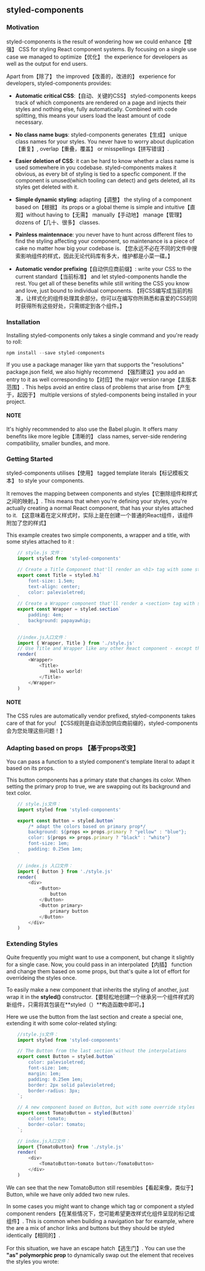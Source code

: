 ## styled-components

### Motivation
styled-components is the result of wondering how we could enhance【增强】 CSS for styling React component systems.
By focusing on a single use case we managed to optimize【优化】 the experience for developers as well as the output for end users.

Apart from【除了】 the improved【改善的，改进的】 experience for developers, styled-components provides:

* **Automatic critical CSS**:【自动、关键的CSS】 styled-components keeps track of which components are rendered on a page and injects their styles and nothing else, fully automatically. Combined with code splitting, this means your users load the least amount of code necessary.

* **No class name bugs**: styled-components generates【生成】 unique class names for your styles. You never have to worry about duplication【重复】, overlap【重叠，覆盖】 or misspellings【拼写错误】.

* **Easier deletion of CSS**: it can be hard to know whether a class name is used somewhere in you codebase. styled-components makes it obvious, as every bit of styling is tied to a specfic component. If the component is unused(which tooling can detect) and gets deleted, all its styles get deleted with it.

* **Simple dynamic styling**: adapting【调整】 the styling of a component based on【根据】 its props or a global theme is simple and intuitive【直观】without having to【无需】 manually【手动地】 manage【管理】 dozens of【几十、很多】 classes.

* **Painless maintennace**: you never have to hunt across different files to find the styling affecting your component, so maintenance is a piece of cake no matter how big your codebase is.
【您永远不必在不同的文件中搜索影响组件的样式，因此无论代码库有多大，维护都是小菜一碟。】

* **Automatic vendor prefixing**【自动供应商前缀】: write your CSS to the current standard【当前标准】 and let styled-components handle the rest. You get all of these benefits while still writing the CSS you know and love, just bound to individual components.
【将CSS编写成当前的标准，让样式化的组件处理其余部分。你可以在编写你所熟悉和喜爱的CSS的同时获得所有这些好处，只需绑定到各个组件。】

### Installation
Installing styled-components only takes a single command and you're ready to roll:

``` js
npm install --save styled-components
```
If you use a package manager like yarn that supports the "resolutions" package.json field, we also highly recommend 【强烈建议】you add an entry to it as well corresponding to【对应】the major version range【主版本范围】. This helps avoid an entire class of problems that arise from【产生于，起因于】 multiple versions of styled-components being installed in your project.

#### NOTE
It's highly recommended to also use the Babel plugin. It offers many benefits like more legible【清晰的】 class names, server-side rendering compatibility, smaller bundles, and more.

### Getting Started

styled-components utilises【使用】 tagged template literals【标记模板文本】 to style your components.

It removes the mapping between components and styles【它删除组件和样式之间的映射。】. This means that when you're defining your styles, you're actually creating a normal React component, that has your styles attached to it.
【这意味着在定义样式时，实际上是在创建一个普通的React组件，该组件附加了您的样式】

This example creates two simple components, a wrapper and a title, with some styles attached to it :

```js
    // style.js 文件：
    import styled from 'styled-components'

    // Create a Title Component that'll render an <h1> tag with some styles
    export const Title = styled.h1`
        font-size: 1.5em;
        text-align: center;
        color: palevioletred;
    `
    // Create a Wrapper component that'll render a <section> tag with some styles
    export const Wrapper = styled.section`
        padding: 4em;
        background: papayawhip;
    `
```

```js
    //index.js入口文件： 
    import { Wrapper, Title } from './style.js'
    // Use Title and Wrapper like any other React component - except they're styled! 
    render(
        <Wrapper>
            <Title>
                Hello world!
            </Title>
        </Wrapper>
    )
```

#### NOTE
The CSS rules are automatically vendor prefixed, styled-components takes care of that for you!
【CSS规则是自动添加供应商前缀的，styled-components会为您处理这些问题！】

### Adapting based on props 【基于props改变】

You can pass a function to a styled component's template literal to adapt it based on its props.

This button components has a primary state that changes its color. When setting the primary prop to true, we are swapping out its background and text color.

```js
    // style.js文件：
    import styled from 'styled-components'

    export const Button = styled.button`
        /* adapt the colors based on primary prop*/
        background: ${props => props.primary ? "yellow" : "blue"};
        color: ${props => props.primary ? "black" : "white"}
        font-size: 1em;
        padding: 0.25em 1em;
    `

```

```js
    // index.js 入口文件：
    import { Button } from './style.js'
    render(
        <div>
            <Button>
                button
            </Button>
            <Button primary>
                primary button
            </Button>
        </div>
    )
```

### Extending Styles
Quite frequently you might want to use a component, but change it slightly for a single case. Now, you could pass in an interpolated【内插】 function and change them based on some props, but that's quite a lot of effort for overrideing the styles once.

To easily make a new component that inherits the styling of another, just wrap it in the **styled()** constructor.【要轻松地创建一个继承另一个组件样式的新组件，只需将其包装在**styled（）**构造函数中即可。】

Here we use the button from the last section and create a special one, extending it with some color-related styling:

```js
    //style.js文件：
    import styled from 'styled-components'

    // The Button from the last section without the interpolations
    export const Button = styled.button`
        color: palevioletred;
        font-size: 1em;
        margin: 1em;
        padding: 0.25em 1em;
        border: 2px solid palevioletred;
        border-radius: 3px;
    `;

    // A new component based on Button, but with some override styles
    export const TomatoButton = styled(Button)`
        color: tomato;
        border-color: tomato;
    `;

```

```js
    // index.js入口文件：
    import {TomatoButton} from './style.js'
    render(
        <div>
            <TomatoButton>tomato button</TomatoButton>
        </div>
    )
```

We can see that the new TomatoButton still resembles【看起来像，类似于】 Button, while we have only added two new rules.

In some cases you might want to change which tag or component a styled component renders【在某些情况下，您可能希望更改样式化组件呈现的标记或组件】. This is common when building a navigation bar for example, where the are a mix of anchor links and buttons but they should be styled identically【相同的】.

For this situation, we have an escape hatch【逃生门】. You can use the **"as" polymorphic prop** to dynamically swap out the element that receives the styles you wrote:



